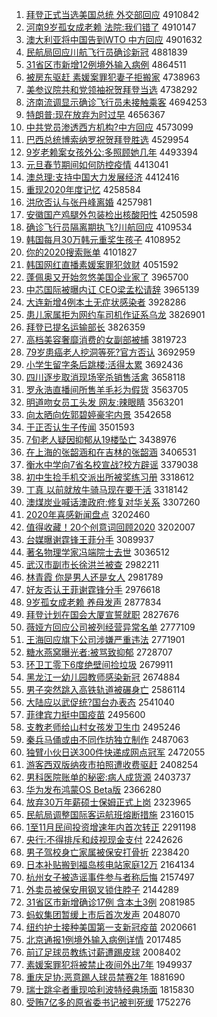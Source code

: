 1. [拜登正式当选美国总统 外交部回应](http://www.baidu.com/baidu?cl=3&tn=SE_baiduhomet8_jmjb7mjw&rsv_dl=fyb_top&fr=top1000&wd=%B0%DD%B5%C7%D5%FD%CA%BD%B5%B1%D1%A1%C3%C0%B9%FA%D7%DC%CD%B3%20%CD%E2%BD%BB%B2%BF%BB%D8%D3%A6) 4910842
1. [河南9岁孤女成老赖 法院:我们错了](http://www.baidu.com/baidu?cl=3&tn=SE_baiduhomet8_jmjb7mjw&rsv_dl=fyb_top&fr=top1000&wd=%BA%D3%C4%CF9%CB%EA%B9%C2%C5%AE%B3%C9%C0%CF%C0%B5%20%B7%A8%D4%BA%3A%CE%D2%C3%C7%B4%ED%C1%CB) 4910147
1. [澳大利亚将中国告到WTO 中方回应](http://www.baidu.com/baidu?cl=3&tn=SE_baiduhomet8_jmjb7mjw&rsv_dl=fyb_top&fr=top1000&wd=%B0%C4%B4%F3%C0%FB%D1%C7%BD%AB%D6%D0%B9%FA%B8%E6%B5%BDWTO%20%D6%D0%B7%BD%BB%D8%D3%A6) 4901632
1. [民航局回应川航飞行员确诊新冠](http://www.baidu.com/baidu?cl=3&tn=SE_baiduhomet8_jmjb7mjw&rsv_dl=fyb_top&fr=top1000&wd=%C3%F1%BA%BD%BE%D6%BB%D8%D3%A6%B4%A8%BA%BD%B7%C9%D0%D0%D4%B1%C8%B7%D5%EF%D0%C2%B9%DA) 4881839
1. [31省区市新增12例境外输入病例](http://www.baidu.com/baidu?cl=3&tn=SE_baiduhomet8_jmjb7mjw&rsv_dl=fyb_top&fr=top1000&wd=31%CA%A1%C7%F8%CA%D0%D0%C2%D4%F612%C0%FD%BE%B3%CD%E2%CA%E4%C8%EB%B2%A1%C0%FD) 4864511
1. [被房东驱赶 素媛案罪犯妻子拒搬家](http://www.baidu.com/baidu?cl=3&tn=SE_baiduhomet8_jmjb7mjw&rsv_dl=fyb_top&fr=top1000&wd=%B1%BB%B7%BF%B6%AB%C7%FD%B8%CF%20%CB%D8%E6%C2%B0%B8%D7%EF%B7%B8%C6%DE%D7%D3%BE%DC%B0%E1%BC%D2) 4738963
1. [美参议院共和党领袖祝贺拜登当选](http://www.baidu.com/baidu?cl=3&tn=SE_baiduhomet8_jmjb7mjw&rsv_dl=fyb_top&fr=top1000&wd=%C3%C0%B2%CE%D2%E9%D4%BA%B9%B2%BA%CD%B5%B3%C1%EC%D0%E4%D7%A3%BA%D8%B0%DD%B5%C7%B5%B1%D1%A1) 4738292
1. [济南流调显示确诊飞行员未接触乘客](http://www.baidu.com/baidu?cl=3&tn=SE_baiduhomet8_jmjb7mjw&rsv_dl=fyb_top&fr=top1000&wd=%BC%C3%C4%CF%C1%F7%B5%F7%CF%D4%CA%BE%C8%B7%D5%EF%B7%C9%D0%D0%D4%B1%CE%B4%BD%D3%B4%A5%B3%CB%BF%CD) 4694253
1. [特朗普:现在放弃为时过早](http://www.baidu.com/baidu?cl=3&tn=SE_baiduhomet8_jmjb7mjw&rsv_dl=fyb_top&fr=top1000&wd=%CC%D8%C0%CA%C6%D5%3A%CF%D6%D4%DA%B7%C5%C6%FA%CE%AA%CA%B1%B9%FD%D4%E7) 4656367
1. [中共党员渗透西方机构?中方回应](http://www.baidu.com/baidu?cl=3&tn=SE_baiduhomet8_jmjb7mjw&rsv_dl=fyb_top&fr=top1000&wd=%D6%D0%B9%B2%B5%B3%D4%B1%C9%F8%CD%B8%CE%F7%B7%BD%BB%FA%B9%B9%3F%D6%D0%B7%BD%BB%D8%D3%A6) 4573099
1. [巴西总统博索纳罗祝贺拜登胜选](http://www.baidu.com/baidu?cl=3&tn=SE_baiduhomet8_jmjb7mjw&rsv_dl=fyb_top&fr=top1000&wd=%B0%CD%CE%F7%D7%DC%CD%B3%B2%A9%CB%F7%C4%C9%C2%DE%D7%A3%BA%D8%B0%DD%B5%C7%CA%A4%D1%A1) 4529954
1. [9岁老赖案女孩外公:多照顾她几年](http://www.baidu.com/baidu?cl=3&tn=SE_baiduhomet8_jmjb7mjw&rsv_dl=fyb_top&fr=top1000&wd=9%CB%EA%C0%CF%C0%B5%B0%B8%C5%AE%BA%A2%CD%E2%B9%AB%3A%B6%E0%D5%D5%B9%CB%CB%FD%BC%B8%C4%EA) 4493394
1. [元旦春节期间如何防控疫情](http://www.baidu.com/baidu?cl=3&tn=SE_baiduhomet8_jmjb7mjw&rsv_dl=fyb_top&fr=top1000&wd=%D4%AA%B5%A9%B4%BA%BD%DA%C6%DA%BC%E4%C8%E7%BA%CE%B7%C0%BF%D8%D2%DF%C7%E9) 4413041
1. [澳总理:支持中国大力发展经济](http://www.baidu.com/baidu?cl=3&tn=SE_baiduhomet8_jmjb7mjw&rsv_dl=fyb_top&fr=top1000&wd=%B0%C4%D7%DC%C0%ED%3A%D6%A7%B3%D6%D6%D0%B9%FA%B4%F3%C1%A6%B7%A2%D5%B9%BE%AD%BC%C3) 4412416
1. [重现2020年度记忆](http://www.baidu.com/baidu?cl=3&tn=SE_baiduhomet8_jmjb7mjw&rsv_dl=fyb_top&fr=top1000&wd=%D6%D8%CF%D62020%C4%EA%B6%C8%BC%C7%D2%E4) 4258584
1. [洪欣否认与张丹峰离婚](http://www.baidu.com/baidu?cl=3&tn=SE_baiduhomet8_jmjb7mjw&rsv_dl=fyb_top&fr=top1000&wd=%BA%E9%D0%C0%B7%F1%C8%CF%D3%EB%D5%C5%B5%A4%B7%E5%C0%EB%BB%E9) 4257981
1. [安徽国产鸡腿外包装检出核酸阳性](http://www.baidu.com/baidu?cl=3&tn=SE_baiduhomet8_jmjb7mjw&rsv_dl=fyb_top&fr=top1000&wd=%B0%B2%BB%D5%B9%FA%B2%FA%BC%A6%CD%C8%CD%E2%B0%FC%D7%B0%BC%EC%B3%F6%BA%CB%CB%E1%D1%F4%D0%D4) 4250598
1. [确诊飞行员隔离期执飞?川航回应](http://www.baidu.com/baidu?cl=3&tn=SE_baiduhomet8_jmjb7mjw&rsv_dl=fyb_top&fr=top1000&wd=%C8%B7%D5%EF%B7%C9%D0%D0%D4%B1%B8%F4%C0%EB%C6%DA%D6%B4%B7%C9%3F%B4%A8%BA%BD%BB%D8%D3%A6) 4109534
1. [韩国每月30万韩元重奖生孩子](http://www.baidu.com/baidu?cl=3&tn=SE_baiduhomet8_jmjb7mjw&rsv_dl=fyb_top&fr=top1000&wd=%BA%AB%B9%FA%C3%BF%D4%C230%CD%F2%BA%AB%D4%AA%D6%D8%BD%B1%C9%FA%BA%A2%D7%D3) 4108952
1. [你的2020搜索账单](http://www.baidu.com/baidu?cl=3&tn=SE_baiduhomet8_jmjb7mjw&rsv_dl=fyb_top&fr=top1000&wd=%C4%E3%B5%C42020%CB%D1%CB%F7%D5%CB%B5%A5) 4101827
1. [韩国网红直播素媛案罪犯敛财](http://www.baidu.com/baidu?cl=3&tn=SE_baiduhomet8_jmjb7mjw&rsv_dl=fyb_top&fr=top1000&wd=%BA%AB%B9%FA%CD%F8%BA%EC%D6%B1%B2%A5%CB%D8%E6%C2%B0%B8%D7%EF%B7%B8%C1%B2%B2%C6) 4051592
1. [蓬佩奥又开始忽悠美国企业家了](http://www.baidu.com/baidu?cl=3&tn=SE_baiduhomet8_jmjb7mjw&rsv_dl=fyb_top&fr=top1000&wd=%C5%EE%C5%E5%B0%C2%D3%D6%BF%AA%CA%BC%BA%F6%D3%C6%C3%C0%B9%FA%C6%F3%D2%B5%BC%D2%C1%CB) 3965700
1. [中芯国际被曝内讧 CEO梁孟松请辞](http://www.baidu.com/baidu?cl=3&tn=SE_baiduhomet8_jmjb7mjw&rsv_dl=fyb_top&fr=top1000&wd=%D6%D0%D0%BE%B9%FA%BC%CA%B1%BB%C6%D8%C4%DA%DA%A7%20CEO%C1%BA%C3%CF%CB%C9%C7%EB%B4%C7) 3965139
1. [大连新增4例本土无症状感染者](http://www.baidu.com/baidu?cl=3&tn=SE_baiduhomet8_jmjb7mjw&rsv_dl=fyb_top&fr=top1000&wd=%B4%F3%C1%AC%D0%C2%D4%F64%C0%FD%B1%BE%CD%C1%CE%DE%D6%A2%D7%B4%B8%D0%C8%BE%D5%DF) 3928286
1. [患儿家属拒为网约车司机作证系乌龙](http://www.baidu.com/baidu?cl=3&tn=SE_baiduhomet8_jmjb7mjw&rsv_dl=fyb_top&fr=top1000&wd=%BB%BC%B6%F9%BC%D2%CA%F4%BE%DC%CE%AA%CD%F8%D4%BC%B3%B5%CB%BE%BB%FA%D7%F7%D6%A4%CF%B5%CE%DA%C1%FA) 3826901
1. [拜登已提名运输部长](http://www.baidu.com/baidu?cl=3&tn=SE_baiduhomet8_jmjb7mjw&rsv_dl=fyb_top&fr=top1000&wd=%B0%DD%B5%C7%D2%D1%CC%E1%C3%FB%D4%CB%CA%E4%B2%BF%B3%A4) 3826359
1. [高档美容奢靡消费的女副部被捕](http://www.baidu.com/baidu?cl=3&tn=SE_baiduhomet8_jmjb7mjw&rsv_dl=fyb_top&fr=top1000&wd=%B8%DF%B5%B5%C3%C0%C8%DD%C9%DD%C3%D2%CF%FB%B7%D1%B5%C4%C5%AE%B8%B1%B2%BF%B1%BB%B2%B6) 3819723
1. [79岁患癌老人挖洞等死?官方否认](http://www.baidu.com/baidu?cl=3&tn=SE_baiduhomet8_jmjb7mjw&rsv_dl=fyb_top&fr=top1000&wd=79%CB%EA%BB%BC%B0%A9%C0%CF%C8%CB%CD%DA%B6%B4%B5%C8%CB%C0%3F%B9%D9%B7%BD%B7%F1%C8%CF) 3692959
1. [小学生留字条后跳楼:活得太累](http://www.baidu.com/baidu?cl=3&tn=SE_baiduhomet8_jmjb7mjw&rsv_dl=fyb_top&fr=top1000&wd=%D0%A1%D1%A7%C9%FA%C1%F4%D7%D6%CC%F5%BA%F3%CC%F8%C2%A5%3A%BB%EE%B5%C3%CC%AB%C0%DB) 3692436
1. [四川逐步取消现场宰杀销售活禽](http://www.baidu.com/baidu?cl=3&tn=SE_baiduhomet8_jmjb7mjw&rsv_dl=fyb_top&fr=top1000&wd=%CB%C4%B4%A8%D6%F0%B2%BD%C8%A1%CF%FB%CF%D6%B3%A1%D4%D7%C9%B1%CF%FA%CA%DB%BB%EE%C7%DD) 3658118
1. [罗永浩直播间所售羊毛衫为假货](http://www.baidu.com/baidu?cl=3&tn=SE_baiduhomet8_jmjb7mjw&rsv_dl=fyb_top&fr=top1000&wd=%C2%DE%D3%C0%BA%C6%D6%B1%B2%A5%BC%E4%CB%F9%CA%DB%D1%F2%C3%AB%C9%C0%CE%AA%BC%D9%BB%F5) 3563705
1. [明道吻女员工头发 网友:辣眼睛](http://www.baidu.com/baidu?cl=3&tn=SE_baiduhomet8_jmjb7mjw&rsv_dl=fyb_top&fr=top1000&wd=%C3%F7%B5%C0%CE%C7%C5%AE%D4%B1%B9%A4%CD%B7%B7%A2%20%CD%F8%D3%D1%3A%C0%B1%D1%DB%BE%A6) 3563201
1. [向太晒向佐郭碧婷豪宅内景](http://www.baidu.com/baidu?cl=3&tn=SE_baiduhomet8_jmjb7mjw&rsv_dl=fyb_top&fr=top1000&wd=%CF%F2%CC%AB%C9%B9%CF%F2%D7%F4%B9%F9%B1%CC%E6%C3%BA%C0%D5%AC%C4%DA%BE%B0) 3542658
1. [于正否认生子传闻](http://www.baidu.com/baidu?cl=3&tn=SE_baiduhomet8_jmjb7mjw&rsv_dl=fyb_top&fr=top1000&wd=%D3%DA%D5%FD%B7%F1%C8%CF%C9%FA%D7%D3%B4%AB%CE%C5) 3501593
1. [7旬老人疑因抑郁从19楼坠亡](http://www.baidu.com/baidu?cl=3&tn=SE_baiduhomet8_jmjb7mjw&rsv_dl=fyb_top&fr=top1000&wd=7%D1%AE%C0%CF%C8%CB%D2%C9%D2%F2%D2%D6%D3%F4%B4%D319%C2%A5%D7%B9%CD%F6) 3438976
1. [在上海的张韶涵和在吉林的张韶涵](http://www.baidu.com/baidu?cl=3&tn=SE_baiduhomet8_jmjb7mjw&rsv_dl=fyb_top&fr=top1000&wd=%D4%DA%C9%CF%BA%A3%B5%C4%D5%C5%C9%D8%BA%AD%BA%CD%D4%DA%BC%AA%C1%D6%B5%C4%D5%C5%C9%D8%BA%AD) 3406531
1. [衡水中学向7省名校宣战?校方辟谣](http://www.baidu.com/baidu?cl=3&tn=SE_baiduhomet8_jmjb7mjw&rsv_dl=fyb_top&fr=top1000&wd=%BA%E2%CB%AE%D6%D0%D1%A7%CF%F27%CA%A1%C3%FB%D0%A3%D0%FB%D5%BD%3F%D0%A3%B7%BD%B1%D9%D2%A5) 3379038
1. [初中生捡手机交派出所被奖练习册](http://www.baidu.com/baidu?cl=3&tn=SE_baiduhomet8_jmjb7mjw&rsv_dl=fyb_top&fr=top1000&wd=%B3%F5%D6%D0%C9%FA%BC%F1%CA%D6%BB%FA%BD%BB%C5%C9%B3%F6%CB%F9%B1%BB%BD%B1%C1%B7%CF%B0%B2%E1) 3318612
1. [丁真 以前就放牛骑马现在要干活](http://www.baidu.com/baidu?cl=3&tn=SE_baiduhomet8_jmjb7mjw&rsv_dl=fyb_top&fr=top1000&wd=%B6%A1%D5%E6%20%D2%D4%C7%B0%BE%CD%B7%C5%C5%A3%C6%EF%C2%ED%CF%D6%D4%DA%D2%AA%B8%C9%BB%EE) 3318142
1. [澳煤炭业喊话澳政府:修复对华关系](http://www.baidu.com/baidu?cl=3&tn=SE_baiduhomet8_jmjb7mjw&rsv_dl=fyb_top&fr=top1000&wd=%B0%C4%C3%BA%CC%BF%D2%B5%BA%B0%BB%B0%B0%C4%D5%FE%B8%AE%3A%D0%DE%B8%B4%B6%D4%BB%AA%B9%D8%CF%B5) 3307260
1. [2020年喜感新闻盘点](http://www.baidu.com/baidu?cl=3&tn=SE_baiduhomet8_jmjb7mjw&rsv_dl=fyb_top&fr=top1000&wd=2020%C4%EA%CF%B2%B8%D0%D0%C2%CE%C5%C5%CC%B5%E3) 3202460
1. [值得收藏！20个创意词回顾2020](http://www.baidu.com/baidu?cl=3&tn=SE_baiduhomet8_jmjb7mjw&rsv_dl=fyb_top&fr=top1000&wd=%D6%B5%B5%C3%CA%D5%B2%D8%A3%A120%B8%F6%B4%B4%D2%E2%B4%CA%BB%D8%B9%CB2020) 3202007
1. [台媒曝谢霆锋王菲分手](http://www.baidu.com/baidu?cl=3&tn=SE_baiduhomet8_jmjb7mjw&rsv_dl=fyb_top&fr=top1000&wd=%CC%A8%C3%BD%C6%D8%D0%BB%F6%AA%B7%E6%CD%F5%B7%C6%B7%D6%CA%D6) 3089937
1. [著名物理学家冯端院士去世](http://www.baidu.com/baidu?cl=3&tn=SE_baiduhomet8_jmjb7mjw&rsv_dl=fyb_top&fr=top1000&wd=%D6%F8%C3%FB%CE%EF%C0%ED%D1%A7%BC%D2%B7%EB%B6%CB%D4%BA%CA%BF%C8%A5%CA%C0) 3036512
1. [武汉市副市长徐洪兰被查](http://www.baidu.com/baidu?cl=3&tn=SE_baiduhomet8_jmjb7mjw&rsv_dl=fyb_top&fr=top1000&wd=%CE%E4%BA%BA%CA%D0%B8%B1%CA%D0%B3%A4%D0%EC%BA%E9%C0%BC%B1%BB%B2%E9) 2982211
1. [林青霞 你是男人还是女人](http://www.baidu.com/baidu?cl=3&tn=SE_baiduhomet8_jmjb7mjw&rsv_dl=fyb_top&fr=top1000&wd=%C1%D6%C7%E0%CF%BC%20%C4%E3%CA%C7%C4%D0%C8%CB%BB%B9%CA%C7%C5%AE%C8%CB) 2981789
1. [好友否认王菲谢霆锋分手](http://www.baidu.com/baidu?cl=3&tn=SE_baiduhomet8_jmjb7mjw&rsv_dl=fyb_top&fr=top1000&wd=%BA%C3%D3%D1%B7%F1%C8%CF%CD%F5%B7%C6%D0%BB%F6%AA%B7%E6%B7%D6%CA%D6) 2976618
1. [9岁孤女成老赖 养母发声](http://www.baidu.com/baidu?cl=3&tn=SE_baiduhomet8_jmjb7mjw&rsv_dl=fyb_top&fr=top1000&wd=9%CB%EA%B9%C2%C5%AE%B3%C9%C0%CF%C0%B5%20%D1%F8%C4%B8%B7%A2%C9%F9) 2877834
1. [拜登计划在国会大厦宣誓就职](http://www.baidu.com/baidu?cl=3&tn=SE_baiduhomet8_jmjb7mjw&rsv_dl=fyb_top&fr=top1000&wd=%B0%DD%B5%C7%BC%C6%BB%AE%D4%DA%B9%FA%BB%E1%B4%F3%CF%C3%D0%FB%CA%C4%BE%CD%D6%B0) 2827676
1. [薇娅方回应公司被列经营异常名单](http://www.baidu.com/baidu?cl=3&tn=SE_baiduhomet8_jmjb7mjw&rsv_dl=fyb_top&fr=top1000&wd=%DE%B1%E6%AB%B7%BD%BB%D8%D3%A6%B9%AB%CB%BE%B1%BB%C1%D0%BE%AD%D3%AA%D2%EC%B3%A3%C3%FB%B5%A5) 2777109
1. [王海回应旗下公司涉嫌严重违法](http://www.baidu.com/baidu?cl=3&tn=SE_baiduhomet8_jmjb7mjw&rsv_dl=fyb_top&fr=top1000&wd=%CD%F5%BA%A3%BB%D8%D3%A6%C6%EC%CF%C2%B9%AB%CB%BE%C9%E6%CF%D3%D1%CF%D6%D8%CE%A5%B7%A8) 2771901
1. [糖水燕窝曝光者:被骂致抑郁](http://www.baidu.com/baidu?cl=3&tn=SE_baiduhomet8_jmjb7mjw&rsv_dl=fyb_top&fr=top1000&wd=%CC%C7%CB%AE%D1%E0%CE%D1%C6%D8%B9%E2%D5%DF%3A%B1%BB%C2%EE%D6%C2%D2%D6%D3%F4) 2728707
1. [环卫工零下6度绝壁间捡垃圾](http://www.baidu.com/baidu?cl=3&tn=SE_baiduhomet8_jmjb7mjw&rsv_dl=fyb_top&fr=top1000&wd=%BB%B7%CE%C0%B9%A4%C1%E3%CF%C26%B6%C8%BE%F8%B1%DA%BC%E4%BC%F1%C0%AC%BB%F8) 2679911
1. [黑龙江一幼儿园教师感染新冠](http://www.baidu.com/baidu?cl=3&tn=SE_baiduhomet8_jmjb7mjw&rsv_dl=fyb_top&fr=top1000&wd=%BA%DA%C1%FA%BD%AD%D2%BB%D3%D7%B6%F9%D4%B0%BD%CC%CA%A6%B8%D0%C8%BE%D0%C2%B9%DA) 2674884
1. [男子突然跳入高铁轨道被碾身亡](http://www.baidu.com/baidu?cl=3&tn=SE_baiduhomet8_jmjb7mjw&rsv_dl=fyb_top&fr=top1000&wd=%C4%D0%D7%D3%CD%BB%C8%BB%CC%F8%C8%EB%B8%DF%CC%FA%B9%EC%B5%C0%B1%BB%C4%EB%C9%ED%CD%F6) 2586114
1. [大陆应以武促统?国台办表态](http://www.baidu.com/baidu?cl=3&tn=SE_baiduhomet8_jmjb7mjw&rsv_dl=fyb_top&fr=top1000&wd=%B4%F3%C2%BD%D3%A6%D2%D4%CE%E4%B4%D9%CD%B3%3F%B9%FA%CC%A8%B0%EC%B1%ED%CC%AC) 2541040
1. [菲律宾力挺中国疫苗](http://www.baidu.com/baidu?cl=3&tn=SE_baiduhomet8_jmjb7mjw&rsv_dl=fyb_top&fr=top1000&wd=%B7%C6%C2%C9%B1%F6%C1%A6%CD%A6%D6%D0%B9%FA%D2%DF%C3%E7) 2495600
1. [支教老师给山村女孩发卫生巾](http://www.baidu.com/baidu?cl=3&tn=SE_baiduhomet8_jmjb7mjw&rsv_dl=fyb_top&fr=top1000&wd=%D6%A7%BD%CC%C0%CF%CA%A6%B8%F8%C9%BD%B4%E5%C5%AE%BA%A2%B7%A2%CE%C0%C9%FA%BD%ED) 2495246
1. [秦兵马俑或由不同作坊独立制作](http://www.baidu.com/baidu?cl=3&tn=SE_baiduhomet8_jmjb7mjw&rsv_dl=fyb_top&fr=top1000&wd=%C7%D8%B1%F8%C2%ED%D9%B8%BB%F2%D3%C9%B2%BB%CD%AC%D7%F7%B7%BB%B6%C0%C1%A2%D6%C6%D7%F7) 2487063
1. [独臂小伙日送300件快递成网点冠军](http://www.baidu.com/baidu?cl=3&tn=SE_baiduhomet8_jmjb7mjw&rsv_dl=fyb_top&fr=top1000&wd=%B6%C0%B1%DB%D0%A1%BB%EF%C8%D5%CB%CD300%BC%FE%BF%EC%B5%DD%B3%C9%CD%F8%B5%E3%B9%DA%BE%FC) 2472055
1. [游客西双版纳夜市拍照遭收费驱赶](http://www.baidu.com/baidu?cl=3&tn=SE_baiduhomet8_jmjb7mjw&rsv_dl=fyb_top&fr=top1000&wd=%D3%CE%BF%CD%CE%F7%CB%AB%B0%E6%C4%C9%D2%B9%CA%D0%C5%C4%D5%D5%D4%E2%CA%D5%B7%D1%C7%FD%B8%CF) 2408254
1. [男科医院账单的秘密:病人成货源](http://www.baidu.com/baidu?cl=3&tn=SE_baiduhomet8_jmjb7mjw&rsv_dl=fyb_top&fr=top1000&wd=%C4%D0%BF%C6%D2%BD%D4%BA%D5%CB%B5%A5%B5%C4%C3%D8%C3%DC%3A%B2%A1%C8%CB%B3%C9%BB%F5%D4%B4) 2403737
1. [华为发布鸿蒙OS Beta版](http://www.baidu.com/baidu?cl=3&tn=SE_baiduhomet8_jmjb7mjw&rsv_dl=fyb_top&fr=top1000&wd=%BB%AA%CE%AA%B7%A2%B2%BC%BA%E8%C3%C9OS%20Beta%B0%E6) 2366280
1. [放弃30万年薪硕士保姆正式上岗](http://www.baidu.com/baidu?cl=3&tn=SE_baiduhomet8_jmjb7mjw&rsv_dl=fyb_top&fr=top1000&wd=%B7%C5%C6%FA30%CD%F2%C4%EA%D0%BD%CB%B6%CA%BF%B1%A3%C4%B7%D5%FD%CA%BD%C9%CF%B8%DA) 2323965
1. [民航局调整国际客运航班熔断措施](http://www.baidu.com/baidu?cl=3&tn=SE_baiduhomet8_jmjb7mjw&rsv_dl=fyb_top&fr=top1000&wd=%C3%F1%BA%BD%BE%D6%B5%F7%D5%FB%B9%FA%BC%CA%BF%CD%D4%CB%BA%BD%B0%E0%C8%DB%B6%CF%B4%EB%CA%A9) 2316015
1. [1至11月民间投资增速年内首次转正](http://www.baidu.com/baidu?cl=3&tn=SE_baiduhomet8_jmjb7mjw&rsv_dl=fyb_top&fr=top1000&wd=1%D6%C111%D4%C2%C3%F1%BC%E4%CD%B6%D7%CA%D4%F6%CB%D9%C4%EA%C4%DA%CA%D7%B4%CE%D7%AA%D5%FD) 2291198
1. [央行:不得排斥和歧视现金支付](http://www.baidu.com/baidu?cl=3&tn=SE_baiduhomet8_jmjb7mjw&rsv_dl=fyb_top&fr=top1000&wd=%D1%EB%D0%D0%3A%B2%BB%B5%C3%C5%C5%B3%E2%BA%CD%C6%E7%CA%D3%CF%D6%BD%F0%D6%A7%B8%B6) 2242626
1. [男子驾校身亡家属被保安打骨折](http://www.baidu.com/baidu?cl=3&tn=SE_baiduhomet8_jmjb7mjw&rsv_dl=fyb_top&fr=top1000&wd=%C4%D0%D7%D3%BC%DD%D0%A3%C9%ED%CD%F6%BC%D2%CA%F4%B1%BB%B1%A3%B0%B2%B4%F2%B9%C7%D5%DB) 2238420
1. [日本补贴搬到福岛核电站家庭12万](http://www.baidu.com/baidu?cl=3&tn=SE_baiduhomet8_jmjb7mjw&rsv_dl=fyb_top&fr=top1000&wd=%C8%D5%B1%BE%B2%B9%CC%F9%B0%E1%B5%BD%B8%A3%B5%BA%BA%CB%B5%E7%D5%BE%BC%D2%CD%A512%CD%F2) 2164134
1. [杭州女子被造谣事件参与者称后悔](http://www.baidu.com/baidu?cl=3&tn=SE_baiduhomet8_jmjb7mjw&rsv_dl=fyb_top&fr=top1000&wd=%BA%BC%D6%DD%C5%AE%D7%D3%B1%BB%D4%EC%D2%A5%CA%C2%BC%FE%B2%CE%D3%EB%D5%DF%B3%C6%BA%F3%BB%DA) 2157497
1. [外卖员被保安用钢叉锁住脖子](http://www.baidu.com/baidu?cl=3&tn=SE_baiduhomet8_jmjb7mjw&rsv_dl=fyb_top&fr=top1000&wd=%CD%E2%C2%F4%D4%B1%B1%BB%B1%A3%B0%B2%D3%C3%B8%D6%B2%E6%CB%F8%D7%A1%B2%B1%D7%D3) 2144289
1. [31省区市新增确诊17例 含本土3例](http://www.baidu.com/baidu?cl=3&tn=SE_baiduhomet8_jmjb7mjw&rsv_dl=fyb_top&fr=top1000&wd=31%CA%A1%C7%F8%CA%D0%D0%C2%D4%F6%C8%B7%D5%EF17%C0%FD%20%BA%AC%B1%BE%CD%C13%C0%FD) 2081985
1. [蚂蚁集团暂缓上市后首次发声](http://www.baidu.com/baidu?cl=3&tn=SE_baiduhomet8_jmjb7mjw&rsv_dl=fyb_top&fr=top1000&wd=%C2%EC%D2%CF%BC%AF%CD%C5%D4%DD%BB%BA%C9%CF%CA%D0%BA%F3%CA%D7%B4%CE%B7%A2%C9%F9) 2048070
1. [纽约护士接种美国第一支新冠疫苗](http://www.baidu.com/baidu?cl=3&tn=SE_baiduhomet8_jmjb7mjw&rsv_dl=fyb_top&fr=top1000&wd=%C5%A6%D4%BC%BB%A4%CA%BF%BD%D3%D6%D6%C3%C0%B9%FA%B5%DA%D2%BB%D6%A7%D0%C2%B9%DA%D2%DF%C3%E7) 2020661
1. [北京通报1例境外输入病例详情](http://www.baidu.com/baidu?cl=3&tn=SE_baiduhomet8_jmjb7mjw&rsv_dl=fyb_top&fr=top1000&wd=%B1%B1%BE%A9%CD%A8%B1%A81%C0%FD%BE%B3%CD%E2%CA%E4%C8%EB%B2%A1%C0%FD%CF%EA%C7%E9) 2017485
1. [前辽足球员教练讨薪遭踢皮球](http://www.baidu.com/baidu?cl=3&tn=SE_baiduhomet8_jmjb7mjw&rsv_dl=fyb_top&fr=top1000&wd=%C7%B0%C1%C9%D7%E3%C7%F2%D4%B1%BD%CC%C1%B7%CC%D6%D0%BD%D4%E2%CC%DF%C6%A4%C7%F2) 2008402
1. [素媛案罪犯将被禁止夜间外出7年](http://www.baidu.com/baidu?cl=3&tn=SE_baiduhomet8_jmjb7mjw&rsv_dl=fyb_top&fr=top1000&wd=%CB%D8%E6%C2%B0%B8%D7%EF%B7%B8%BD%AB%B1%BB%BD%FB%D6%B9%D2%B9%BC%E4%CD%E2%B3%F67%C4%EA) 1949937
1. [重庆足协:恶意踢人球员禁赛2年](http://www.baidu.com/baidu?cl=3&tn=SE_baiduhomet8_jmjb7mjw&rsv_dl=fyb_top&fr=top1000&wd=%D6%D8%C7%EC%D7%E3%D0%AD%3A%B6%F1%D2%E2%CC%DF%C8%CB%C7%F2%D4%B1%BD%FB%C8%FC2%C4%EA) 1881690
1. [瑞士跳伞者重现哈利波特经典场面](http://www.baidu.com/baidu?cl=3&tn=SE_baiduhomet8_jmjb7mjw&rsv_dl=fyb_top&fr=top1000&wd=%C8%F0%CA%BF%CC%F8%C9%A1%D5%DF%D6%D8%CF%D6%B9%FE%C0%FB%B2%A8%CC%D8%BE%AD%B5%E4%B3%A1%C3%E6) 1815830
1. [受贿7亿多的原省委书记被判死缓](http://www.baidu.com/baidu?cl=3&tn=SE_baiduhomet8_jmjb7mjw&rsv_dl=fyb_top&fr=top1000&wd=%CA%DC%BB%DF7%D2%DA%B6%E0%B5%C4%D4%AD%CA%A1%CE%AF%CA%E9%BC%C7%B1%BB%C5%D0%CB%C0%BB%BA) 1752276